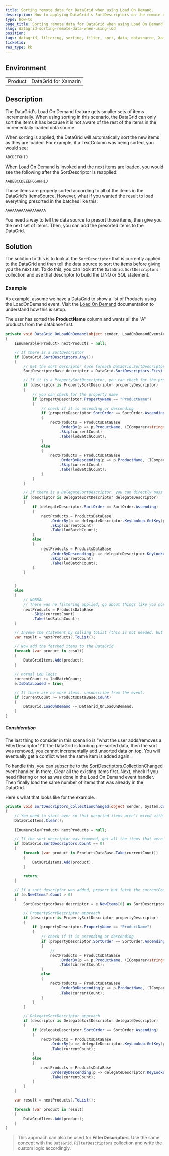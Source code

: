 ```yaml
---
title: Sorting remote data for DataGrid when using Load On Demand.
description: How to applying DataGrid's SortDescriptors on the remote data source while using load on demand so that it only loads the next set of sorted items.
type: how-to
page_title: Sorting remote data for DataGrid when using Load On Demand.
slug: datagrid-sorting-remote-data-when-using-lod
position: 
tags: datagrid, filtering, sorting, filter, sort, data, datasource, Xamarin, XamarinForms, Android, UWP
ticketid: 
res_type: kb
---
```


## Environment
<table>
	<tr>
		<td>Product</td>
		<td>DataGrid for Xamarin</td>
	</tr>
</table>


## Description

The DataGrid's Load On Demand feature gets smaller sets of items incrementally. When using sorting in this scenario, the DataGrid can only sort the items it has because it is not aware of the rest of the items in the incrementally loaded data source.

When sorting is applied, the DataGrid will automatically sort the new items as they are loaded. For example, if a TextColumn was being sorted, you would see:

`ABCDEFGHIJ`

When Load On Demand is invoked and the next items are loaded, you would see the following after the SortDescriptor is reapplied:

`AABBBCCDEEEFGGHHHIJ`

Those items are properly sorted according to all of the items in the DataGrid's ItemsSource. However, what if you wanted the result to load everything presorted in the batches like this:

`AAAAAAAAAAAAAAAAAA`

You need a way to tell the data source to presort those items, then give you the next set of items. Then, you can add the presorted items to the DataGrid.

## Solution

The solution to this is to look at the `SortDescriptor` that is currently applied to the DataGrid and then tell the data source to sort the items before giving you the next set. To do this, you can look at the `DataGrid.SortDescriptors` collection and use that descriptor to build the LINQ or SQL statement.

### Example

As example, assume we have a DataGrid to show a list of Products using the LoadOnDemand event. Visit the [Load On Demand](https://docs.telerik.com/devtools/xamarin/controls/datagrid/load_on_demand) documentation to understand how this is setup.

The user has sorted the **ProductName** column and wants all the "A" products from the database first. 

```csharp
private void DataGrid_OnLoadOnDemand(object sender, LoadOnDemandEventArgs e)
{
    IEnumerable<Product> nextProducts = null;

    // If there is a SortDescriptor
    if (DataGrid.SortDescriptors.Any())
    {
        // Get the sort descriptor (use foreach DataGrid.SortDescriptors for a more robust version of this)
        SortDescriptorBase descriptor = DataGrid.SortDescriptors.First();

        // If it is a PropertySortDescriptor, you can check for the property name
        if (descriptor is PropertySortDescriptor propertyDescriptor)
        {
            // you can check for the property name
            if (propertyDescriptor.PropertyName == "ProductName")
            {
                // check if it is ascending or descending
                if (propertyDescriptor.SortOrder == SortOrder.Ascending)
                {
                    nextProducts = ProductsDataBase
                        .OrderBy(p => p.ProductName, (IComparer<string>)propertyDescriptor.Comparer)
                        .Skip(currentCount)
                        .Take(lodBatchCount);
                }
                else
                {
                    nextProducts = ProductsDataBase
                        .OrderByDescending(p => p.ProductName, (IComparer<string>)propertyDescriptor.Comparer)
                        .Skip(currentCount)
                        .Take(lodBatchCount);
                }
            }
        }

        // If there is a DelegateSortDescriptor, you can directly pass the KeySelector and Comparer without needing any property names
        if (descriptor is DelegateSortDescriptor delegateDescriptor)
        {
            if (delegateDescriptor.SortOrder == SortOrder.Ascending)
            {
                nextProducts = ProductsDataBase
                    .OrderBy(p => delegateDescriptor.KeyLookup.GetKey(p), (IComparer<object>)delegateDescriptor.Comparer)
                    .Skip(currentCount)
                    .Take(lodBatchCount);
            }
            else
            {
                nextProducts = ProductsDataBase
                    .OrderByDescending(p => delegateDescriptor.KeyLookup.GetKey(p), (IComparer<object>)delegateDescriptor.Comparer)
                    .Skip(currentCount)
                    .Take(lodBatchCount);
            }
        }


    }
    else
    {
        // NORMAL
        // There was no filtering applied, go about things like you normally would
        nextProducts = ProductsDataBase
            .Skip(currentCount)
            .Take(lodBatchCount);
    }

    // Invoke the statement by calling toList (this is not needed, but recommended while building a multi-stage query from multiple descriptors)
    var result = nextProducts?.ToList();

    // Now add the fetched items to the DataGrid
    foreach (var product in result)
    {
        DataGridItems.Add(product);
    }

    // normal LoD logic
    currentCount += lodBatchCount;
    e.IsDataLoaded = true;

    // If there are no more items, unsubscribe from the event.
    if (currentCount >= ProductsDataBase.Count)
    {
        DataGrid.LoadOnDemand -= DataGrid_OnLoadOnDemand;
    }
}
```

##### Consideration

The last thing to consider in this scenario is "what the user adds/removes a FilterDescriptor"? If the DataGrid is loading pre-sorted data, then the sort was removed, you cannot incrementally add unsorted data on top. You will eventually get a conflict when the same item is added again.

To handle this, you can subscribe to the SortDescriptors.CollectionChanged event handler. In there, Clear all the existing items first. Next, check if you need filtering or not as was done in the Load On Demand event handler. Then finally load the same number of items that was already in the DataGrid.

Here's what that looks like for the example.

```csharp
private void SortDescriptors_CollectionChanged(object sender, System.Collections.Specialized.NotifyCollectionChangedEventArgs e)
{
    // You need to start over so that unsorted items aren't mixed with sorted items
    DataGridItems.Clear();

    IEnumerable<Product> nextProducts = null;

    // If the sort descriptor was removed, get all the items that were previously loaded, but unsorted.
    if (DataGrid.SortDescriptors.Count == 0)
    {
        foreach (var product in ProductsDataBase.Take(currentCount))
        {
            DataGridItems.Add(product);
        }

        return;
    }

    // If a sort descriptor was added, presort but fetch the currentCount without skipping
    if (e.NewItems?.Count > 0)
    {
        SortDescriptorBase descriptor = e.NewItems[0] as SortDescriptorBase;

        // PropertySortDescriptor approach
        if (descriptor is PropertySortDescriptor propertyDescriptor)
        {
            if (propertyDescriptor.PropertyName == "ProductName")
            {
                // check if it is ascending or descending
                if (propertyDescriptor.SortOrder == SortOrder.Ascending)
                {
                    //
                    nextProducts = ProductsDataBase
                        .OrderBy(p => p.ProductName, (IComparer<string>)propertyDescriptor.Comparer)
                        .Take(currentCount);
                }
                else
                {
                    nextProducts = ProductsDataBase
                        .OrderByDescending(p => p.ProductName, (IComparer<string>)propertyDescriptor.Comparer)
                        .Take(currentCount);
                }
            }
        }

        // DelegateSortDescriptor approach
        if (descriptor is DelegateSortDescriptor delegateDescriptor)
        {
            if (delegateDescriptor.SortOrder == SortOrder.Ascending)
            {
                nextProducts = ProductsDataBase
                    .OrderBy(p => delegateDescriptor.KeyLookup.GetKey(p), (IComparer<object>)delegateDescriptor.Comparer)
                    .Take(currentCount);
            }
            else
            {
                nextProducts = ProductsDataBase
                    .OrderByDescending(p => delegateDescriptor.KeyLookup.GetKey(p), (IComparer<object>)delegateDescriptor.Comparer)
                    .Take(currentCount);
            }
        }
    }

    var result = nextProducts?.ToList();

    foreach (var product in result)
    {
        DataGridItems.Add(product);
    }
}
```

> This approach can also be used for **FilterDescriptors**. Use the same concept with the `DataGrid.FilterDescriptors` collection and write the custom logic accordingly.

